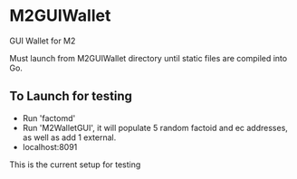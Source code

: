 # M2GUIWallet
GUI Wallet for M2

Must launch from M2GUIWallet directory until static files are compiled into Go.

## To Launch for testing
 - Run 'factomd'
 - Run 'M2WalletGUI', it will populate 5 random factoid and ec addresses, as well as add 1 external.
 - localhost:8091
 
This is the current setup for testing
 
